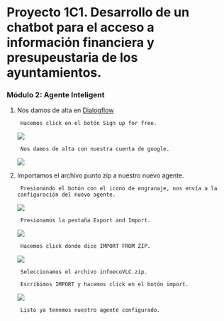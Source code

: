 # **Proyecto 1C1. Desarrollo de un chatbot para el acceso a información financiera y presupeustaria de los ayuntamientos.**

### Módulo 2: Agente Inteligent


1. Nos damos de alta en [Dialogflow](https://dialogflow.com/)
       
        Hacemos click en el botón Sign up for free.
        
    ![](https://github.com/areahackerscivics/Apiai_M2_infoecoVLC/Imagen/Sign_in.png)

        Nos damos de alta con nuestra cuenta de google.

    ![](https://github.com/areahackerscivics/Apiai_M2_infoecoVLC/Imagen/sign_in_google.png)

2. Importamos el archivo punto zip a nuestro nuevo agente.

        Presionando el botón con el icono de engranaje, nos envía a la configuración del nuevo agente.
        
    ![](https://github.com/areahackerscivics/Apiai_M2_infoecoVLC/Imagen/New_Agen.png)

        Presionamos la pestaña Export and Import.

    ![](https://github.com/areahackerscivics/Apiai_M2_infoecoVLC/Imagen/Set_new_Agent)
       
        Hacemos click donde dice IMPORT FROM ZIP.
 
    ![](https://github.com/areahackerscivics/Apiai_M2_infoecoVLC/Imagen/Import_zip.png)
 
        Seleccionamos el archivo infoecoVLC.zip.

        Escribimos IMPORT y hacemos click en el botón import.

    ![](https://github.com/areahackerscivics/Apiai_M2_infoecoVLC/Imagen/type_import.png)

        Listo ya tenemos nuestro agente configurado.
        




